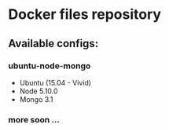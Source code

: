 # Docker files repository
## Available configs:
### ubuntu-node-mongo
* Ubuntu (15.04 - Vivid)
* Node 5.10.0
* Mongo 3.1

### more soon ...